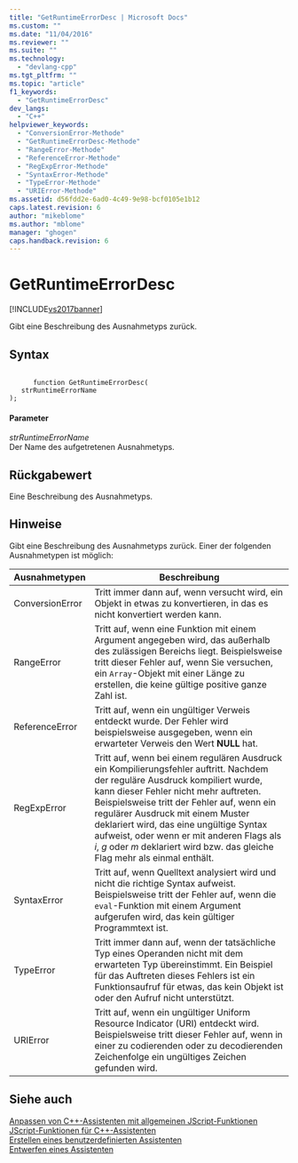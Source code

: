 ```yaml
---
title: "GetRuntimeErrorDesc | Microsoft Docs"
ms.custom: ""
ms.date: "11/04/2016"
ms.reviewer: ""
ms.suite: ""
ms.technology: 
  - "devlang-cpp"
ms.tgt_pltfrm: ""
ms.topic: "article"
f1_keywords: 
  - "GetRuntimeErrorDesc"
dev_langs: 
  - "C++"
helpviewer_keywords: 
  - "ConversionError-Methode"
  - "GetRuntimeErrorDesc-Methode"
  - "RangeError-Methode"
  - "ReferenceError-Methode"
  - "RegExpError-Methode"
  - "SyntaxError-Methode"
  - "TypeError-Methode"
  - "URIError-Methode"
ms.assetid: d56fdd2e-6ad0-4c49-9e98-bcf0105e1b12
caps.latest.revision: 6
author: "mikeblome"
ms.author: "mblome"
manager: "ghogen"
caps.handback.revision: 6
---
```

# GetRuntimeErrorDesc
[!INCLUDE[vs2017banner](../assembler/inline/includes/vs2017banner.md)]

Gibt eine Beschreibung des Ausnahmetyps zurück.  
  
## Syntax  
  
```  
  
      function GetRuntimeErrorDesc(   
   strRuntimeErrorName    
);  
```  
  
#### Parameter  
 *strRuntimeErrorName*  
 Der Name des aufgetretenen Ausnahmetyps.  
  
## Rückgabewert  
 Eine Beschreibung des Ausnahmetyps.  
  
## Hinweise  
 Gibt eine Beschreibung des Ausnahmetyps zurück.  Einer der folgenden Ausnahmetypen ist möglich:  
  
|Ausnahmetypen|Beschreibung|  
|-------------------|------------------|  
|ConversionError|Tritt immer dann auf, wenn versucht wird, ein Objekt in etwas zu konvertieren, in das es nicht konvertiert werden kann.|  
|RangeError|Tritt auf, wenn eine Funktion mit einem Argument angegeben wird, das außerhalb des zulässigen Bereichs liegt.  Beispielsweise tritt dieser Fehler auf, wenn Sie versuchen, ein `Array`\-Objekt mit einer Länge zu erstellen, die keine gültige positive ganze Zahl ist.|  
|ReferenceError|Tritt auf, wenn ein ungültiger Verweis entdeckt wurde.  Der Fehler wird beispielsweise ausgegeben, wenn ein erwarteter Verweis den Wert **NULL** hat.|  
|RegExpError|Tritt auf, wenn bei einem regulären Ausdruck ein Kompilierungsfehler auftritt.  Nachdem der reguläre Ausdruck kompiliert wurde, kann dieser Fehler nicht mehr auftreten.  Beispielsweise tritt der Fehler auf, wenn ein regulärer Ausdruck mit einem Muster deklariert wird, das eine ungültige Syntax aufweist, oder wenn er mit anderen Flags als *i*, *g* oder *m* deklariert wird bzw. das gleiche Flag mehr als einmal enthält.|  
|SyntaxError|Tritt auf, wenn Quelltext analysiert wird und nicht die richtige Syntax aufweist.  Beispielsweise tritt der Fehler auf, wenn die `eval`\-Funktion mit einem Argument aufgerufen wird, das kein gültiger Programmtext ist.|  
|TypeError|Tritt immer dann auf, wenn der tatsächliche Typ eines Operanden nicht mit dem erwarteten Typ übereinstimmt.  Ein Beispiel für das Auftreten dieses Fehlers ist ein Funktionsaufruf für etwas, das kein Objekt ist oder den Aufruf nicht unterstützt.|  
|URIError|Tritt auf, wenn ein ungültiger Uniform Resource Indicator \(URI\) entdeckt wird.  Beispielsweise tritt dieser Fehler auf, wenn in einer zu codierenden oder zu decodierenden Zeichenfolge ein ungültiges Zeichen gefunden wird.|  
  
## Siehe auch  
 [Anpassen von C\+\+\-Assistenten mit allgemeinen JScript\-Funktionen](../ide/customizing-cpp-wizards-with-common-jscript-functions.md)   
 [JScript\-Funktionen für C\+\+\-Assistenten](../ide/jscript-functions-for-cpp-wizards.md)   
 [Erstellen eines benutzerdefinierten Assistenten](../ide/creating-a-custom-wizard.md)   
 [Entwerfen eines Assistenten](../ide/designing-a-wizard.md)